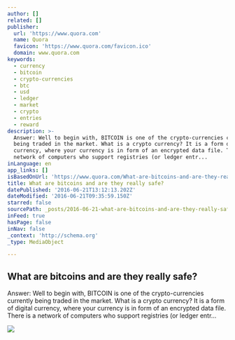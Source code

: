 ```yaml
---
author: []
related: []
publisher:
  url: 'https://www.quora.com'
  name: Quora
  favicon: 'https://www.quora.com/favicon.ico'
  domain: www.quora.com
keywords:
  - currency
  - bitcoin
  - crypto-currencies
  - btc
  - usd
  - ledger
  - market
  - crypto
  - entries
  - reward
description: >-
  Answer: Well to begin with, BITCOIN is one of the crypto-currencies currently
  being traded in the market. What is a crypto currency? It is a form of digital
  currency, where your currency is in form of an encrypted data file. There is a
  network of computers who support registries (or ledger entr...
inLanguage: en
app_links: []
isBasedOnUrl: 'https://www.quora.com/What-are-bitcoins-and-are-they-really-safe'
title: What are bitcoins and are they really safe?
datePublished: '2016-06-21T13:12:13.202Z'
dateModified: '2016-06-21T09:35:59.150Z'
starred: false
sourcePath: _posts/2016-06-21-what-are-bitcoins-and-are-they-really-safe.md
inFeed: true
hasPage: false
inNav: false
_context: 'http://schema.org'
_type: MediaObject

---
```

<article style=""><h1>What are bitcoins and are they really safe?</h1><p>Answer: Well to begin with, BITCOIN is one of the crypto-currencies currently being traded in the market. What is a crypto currency? It is a form of digital currency, where your currency is in form of an encrypted data file. There is a network of computers who support registries (or ledger entr...</p><img src="https://qsf.ec.quoracdn.net/-images.new_grid.fb_share_default.pnge6dde9cfa6e03c43.png" /></article>